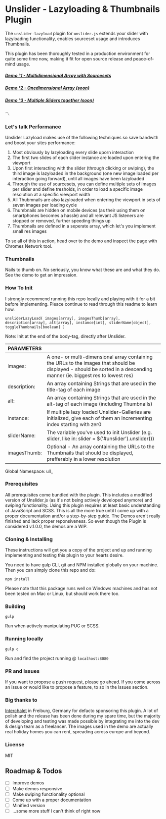 # Unslider - Lazyloading & Thumbnails Plugin

The `unslider-lazyload` plugin for `unslider.js` extends your slider with lazyloading functionality, enables sourceset usage and introduces Thumbnails.

This plugin has been thoroughly tested in a production environment for quite some time now, making it fit for open source release and peace-of-mind usage.

##### [Demo °1 - Multidimensional Array with Sourcesets](https://jsfiddle.net/jarbely/ofbLm6cq/)
##### [Demo °2 - Onedimensional Array (soon)](#)
##### [Demo °3 - Multiple Sliders together (soon)](#)

:part_alternation_mark:

### Let's talk Performance

Unslider Lazyload makes use of the following techniques so save bandwith and boost your sites performance:

1. Most obviously by lazyloading every slide uporn interaction
2. The first two slides of each slider instance are loaded upon entering the viewport
3. Upon first interacting with the slider (through clicking or swiping), the third image is lazyloaded in the background (one new image loaded per interaction going forward), until all images have been lazyloaded
4. Through the use of sourcesets, you can define multiple sets of images per slider and define tresholds, in order to load a specific image resolution at a specific viewport width
5. All Thubmnails are also lazyloaded when entering the viewport in sets of seven images per loading cycle
6. Thumbnails are hidden on mobile devices (as their using them on smartphones becomes a hassle) and all relevant JS listeners are stopped or removed, further speeding things up
7. Thumbnails are defined in a seperate array, which let's you implement small res images

To se all of this in action, head over to the demo and inspect the page with Chromes Network tool.


### Thumbnails

Nails to thumb on. No seriously, you know what these are and what they do. See the demo to get an impression.

### How To Init

I strongly recommend running this repo locally and playing with it for a bit before implementing. Pleace continue to read through this readme to learn how.

`unsliderLazyLoad( images[array], imagesThumb[array], description[array], alt[array], instance[int], sliderName[object], toggleThumbnails[boolean] )`

Note: Init at the end of the body-tag, directly after Unslider.

| PARAMETERS  |  |
| ------------- | ------------- |
images:  | A one- or multi-dimensional array containing the URLs to the images that should be displayed - should be sorted in a descending manner (ie. biggest res to lowest res)
description:  | An array containing Strings that are used in the title-tag of each image
alt:  | An array containing Strings that are used in the alt-tag of each image (including Thumbnails)
instance:  | If multiple lazy loaded Unslider-Galleries are initialized, give each of them an incrementing index starting with zer0
sliderName:  | The variable you've used to init Unslider (e.g. slider, like in: slider = $('#unslider').unslider())
imagesThumb:  | Optional - An array containing the URLs to the Thumbnails that should be displayed, prefferably in a lower resolution

Global Namespace: ull_

### Prerequisites

All prerequisites come bundled with the plugin. This includes a modified version of Unslider.js (as it's not being actively developed anymore) and swiping functionality. Using this plugin requires at least basic understanding of JavaScript and SCSS. This is all the more true until I come up with a proper documentation and/or a step-by-step guide. The Demos aren't really finished and lack proper reponsiveness. So even though the Plugin is considered v.1.0.0, the demos are a WIP.

### Cloning & Installing

These instructions will get you a copy of the project and up and running implementing and testing this plugin to your hearts desire.

You need to have gulp CLI, git and NPM installed globally on your machine. Then you can simply clone this repo and do:

```
npm install
```

Please note that this package runs well on Windows machines and has not been tested on Mac or Linux, but should work there too.

### Building

```
gulp
```

Run when actively manipulating PUG or SCSS.

### Running locally

```
gulp c
```

Run and find the project running @ `localhost:8080`

### PR and Issues

If you want to propose a push request, please go ahead. If you come across an issue or would like to propose a feature, to so in the Issues section.

### Big thanks to

[Interchalet](https://www.interchalet.de/) in Freiburg, Germany for defacto sponsoring this plugin.
A lot of polish and the release has been done during my spare time, but the majority of developing and testing was made possible by integrating me into the dev & design team as a freelancer.
The images used in the demo are actually real holiday homes you can rent, spreading across europe and beyond.

### License

MIT

## Roadmap & Todos

- [ ] Improve demos
- [ ] Make demos responsive
- [ ] Make swiping functionality optional
- [ ] Come up with a proper documentation
- [ ] Minified version
- [ ] ...some more stuff I can't think of right now
